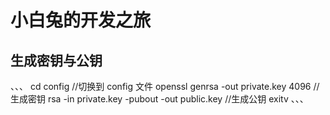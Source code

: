 # 小白兔的开发之旅

## 生成密钥与公钥

、、、
cd config //切换到 config 文件
openssl
genrsa -out private.key 4096 //生成密钥
rsa -in private.key -pubout -out public.key //生成公钥
exitv
、、、
